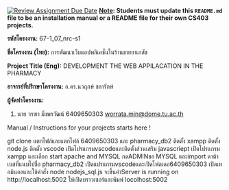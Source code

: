 [![Review Assignment Due Date](https://classroom.github.com/assets/deadline-readme-button-22041afd0340ce965d47ae6ef1cefeee28c7c493a6346c4f15d667ab976d596c.svg)](https://classroom.github.com/a/w8H8oomW)
**<ins>Note</ins>: Students must update this `README.md` file to be an installation manual or a README file for their own CS403 projects.**

**รหัสโครงงาน:** 67-1_07_nrc-s1

**ชื่อโครงงาน (ไทย):** การพัฒนาเว็บแอปพลิเคชั่นในร้านขายยาเภสัช

**Project Title (Eng):** DEVELOPMENT THE WEB APPILACATION IN THE PHARMACY

**อาจารย์ที่ปรึกษาโครงงาน:** อ.ดร.นวฤกษ์ ชลารักษ์

**ผู้จัดทำโครงงาน:** 
1. นาย วรฑา มิ่งพรวัฒน์ 6409650303  worrata.min@dome.tu.ac.th

   
Manual / Instructions for your projects starts here !

git clone
แตกไฟล์และแตกไฟล์ 6409650303 และ pharmacy_db2
ติดตั้ง xampp
ติดตั้ง node.js
ติดตั้ง vscode
เปิดโปรแกรมvscodeและติดตั้งส่วนเสริม javascriept
เปิดโปรแกรม xampp และเลือก start apache and MYSQL
กดADMINขอ MYSQL และimport ดาต้าเบสที่แนบไปชื่อ pharmacy_db2
เปิดแปรแกรมvscodeและเปิดโฟลเดอ6409650303
เปิดเทอมินอลและใช้คำสั่ง node nodejs_sql.js
จะขึ้นคำServer is running on http://localhost:5002
ให้เปิดบราวเซอร์และพิมพ์ locolhost:5002